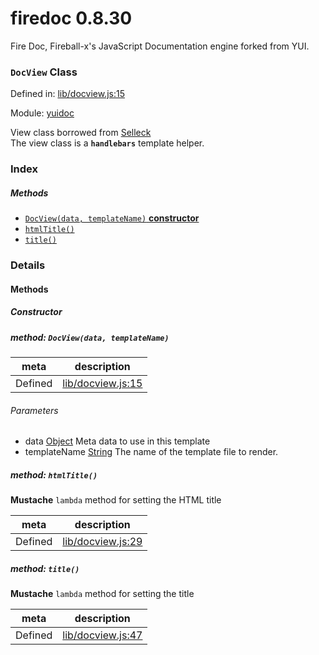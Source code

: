 
# firedoc 0.8.30

Fire Doc, Fireball-x&#x27;s JavaScript Documentation engine forked from YUI.

### `DocView` Class


Defined in: [lib/docview.js:15](../files/lib/docview.js.js)

Module: [yuidoc](../modules/yuidoc.md)




View class borrowed from [Selleck](https://github.com/rgrove/selleck)  
The view class is a **`handlebars`** template helper.

### Index



##### Methods

  - [`DocView(data, templateName)` **constructor**](#method-docviewdata-templatename)
  - [`htmlTitle()`](#method-htmltitle)
  - [`title()`](#method-title)





### Details




<!-- Method Block -->
#### Methods

##### Constructor

##### method: `DocView(data, templateName)`



| meta | description |
|------|-------------|
| Defined | [lib/docview.js:15](../files/lib_docview.js.md#l15) |

###### Parameters
- data <a href="https://developer.mozilla.org/en/JavaScript/Reference/Global_Objects/Object" class="crosslink external" target="_blank">Object</a> Meta data to use in this template
- templateName <a href="https://developer.mozilla.org/en/JavaScript/Reference/Global_Objects/String" class="crosslink external" target="_blank">String</a> The name of the template file to render.


##### method: `htmlTitle()`

**Mustache** `lambda` method for setting the HTML title

| meta | description |
|------|-------------|
| Defined | [lib/docview.js:29](../files/lib_docview.js.md#l29) |



##### method: `title()`

**Mustache** `lambda` method for setting the title

| meta | description |
|------|-------------|
| Defined | [lib/docview.js:47](../files/lib_docview.js.md#l47) |




